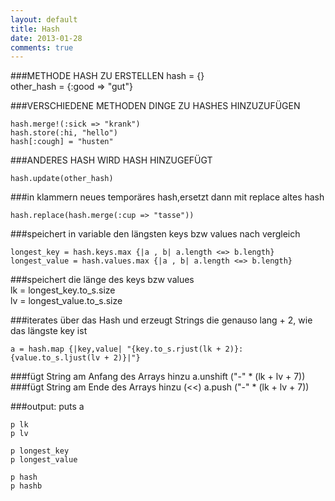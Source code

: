 ```yaml
---
layout: default
title: Hash
date: 2013-01-28
comments: true
---
```



##\#METHODE HASH ZU ERSTELLEN 
    hash = {}  
    other_hash = {:good => "gut"}

  

##\#VERSCHIEDENE METHODEN DINGE ZU HASHES HINZUZUFÜGEN

    hash.merge!(:sick => "krank")  
    hash.store(:hi, "hello")  
    hash[:cough] = "husten"


##\#ANDERES HASH WIRD HASH HINZUGEFÜGT

    hash.update(other_hash)

##\#in klammern neues temporäres hash,ersetzt dann mit replace altes hash

    hash.replace(hash.merge(:cup => "tasse"))


##\#speichert in variable den längsten keys bzw values nach vergleich

    longest_key = hash.keys.max {|a , b| a.length <=> b.length}  
    longest_value = hash.values.max {|a , b| a.length <=> b.length}


##\#speichert die länge des keys bzw values  
    lk = longest_key.to_s.size  
    lv = longest_value.to_s.size


##\#iterates über das Hash und erzeugt Strings die genauso lang + 2, wie das längste key ist

    a = hash.map {|key,value| "{key.to_s.rjust(lk + 2)}: {value.to_s.ljust(lv + 2)}|"}

##\#fügt String am Anfang des Arrays hinzu
    a.unshift ("-" * (lk + lv + 7))
##\#fügt String am Ende des Arrays hinzu (<<)
    a.push ("-" * (lk + lv + 7))

##\#output:
    puts a

    p lk  
    p lv

    p longest_key  
    p longest_value

    p hash  
    p hashb
